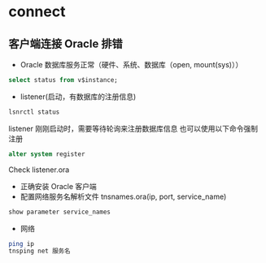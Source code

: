 # connect

## 客户端连接 Oracle 排错

- Oracle 数据库服务正常（硬件、系统、数据库（open, mount(sys)））

```SQL
select status from v$instance;
```
- listener(启动，有数据库的注册信息)

```bash
lsnrctl status
```
listener 刚刚启动时，需要等待轮询来注册数据库信息
也可以使用以下命令强制注册
```SQL
alter system register
```
Check listener.ora

- 正确安装 Oracle 客户端
- 配置网络服务名解析文件 tnsnames.ora(ip, port, service_name)

```SQL
show parameter service_names
```
- 网络

```bash
ping ip
tnsping net 服务名
```
